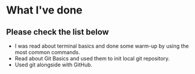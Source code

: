 # What I've done

## Please check the list below

- I was read about terminal basics and done some warm-up by using the most common commands.
- Read about Git Basics and used them to init local git repository.
- Used git alongside with GitHub.